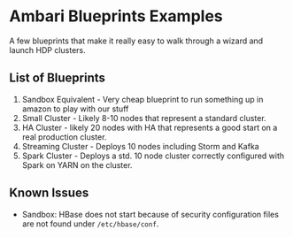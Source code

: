 # Ambari Blueprints Examples

A few blueprints that make it really easy to walk through a wizard and launch HDP clusters.

## List of Blueprints

1. Sandbox Equivalent - Very cheap blueprint to run something up in amazon to play with our stuff
2. Small Cluster - Likely 8-10 nodes that represent a standard cluster.
3. HA Cluster - likely 20 nodes with HA that represents a good start on a real production cluster.
4. Streaming Cluster - Deploys 10 nodes including Storm and Kafka
5. Spark Cluster - Deploys a std. 10 node cluster correctly configured with Spark on YARN on the cluster.

## Known Issues
- Sandbox: HBase does not start because of security configuration files are not found under `/etc/hbase/conf`.
